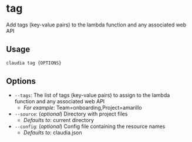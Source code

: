 # tag

Add tags (key-value pairs) to the lambda function and any associated web API

## Usage

```bash
claudia tag {OPTIONS}
```

## Options

*  `--tags`:  The list of tags (key-value pairs) to assign to the lambda function and any associated web API
    * _For example_: Team=onboarding,Project=amarillo
*  `--source`:  (_optional_) Directory with project files
    * _Defaults to_: current directory
*  `--config`:  (_optional_) Config file containing the resource names
    * _Defaults to_: claudia.json
